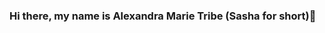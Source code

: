 ### Hi there, my name is Alexandra Marie Tribe (Sasha for short)👋

<!--
**sashaTribe/sashaTribe** is a ✨ _special_ ✨ repository because its `README.md` (this file) appears on your GitHub profile.

Here are some ideas to get you started:

- 🔭 I’m currently working on making a dashboard with Power BI
- 🌱 I’m currently learning about data visualisation
- 👯 I’m looking to collaborate python backend applications
- 💬 Ask me about Python, machine learning, python visualisation packages,
- 📫 How to reach me: 
    <li>LinkedIn: https://www.linkedin.com/in/alexandra-tribe-8283a5257</li>
-->
